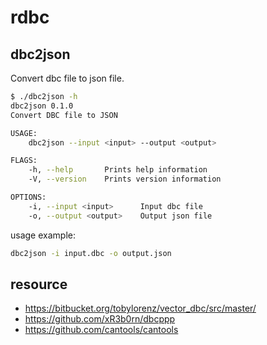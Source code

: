 # rdbc

## dbc2json

Convert dbc file to json file.

```sh
$ ./dbc2json -h
dbc2json 0.1.0
Convert DBC file to JSON

USAGE:
    dbc2json --input <input> --output <output>

FLAGS:
    -h, --help       Prints help information
    -V, --version    Prints version information

OPTIONS:
    -i, --input <input>      Input dbc file
    -o, --output <output>    Output json file
````

usage example:

```sh
dbc2json -i input.dbc -o output.json
```

## resource

- <https://bitbucket.org/tobylorenz/vector_dbc/src/master/>
- <https://github.com/xR3b0rn/dbcppp>
- <https://github.com/cantools/cantools>

